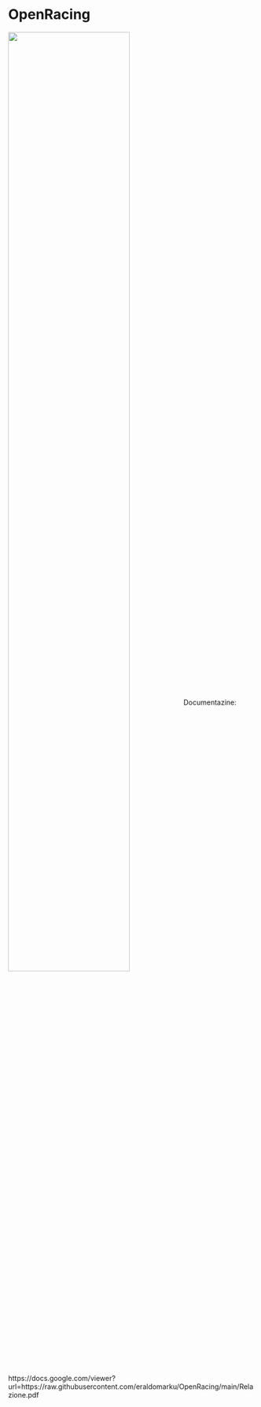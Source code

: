 # OpenRacing
<img src="Opera.png"  width="70%" height="70%" align="center">
Documentazine:
https://docs.google.com/viewer?url=https://raw.githubusercontent.com/eraldomarku/OpenRacing/main/Relazione.pdf
